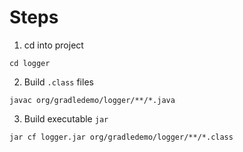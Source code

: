 # Steps

1. cd into project
```shell
cd logger
```

2. Build `.class` files
```shell
javac org/gradledemo/logger/**/*.java
```

3. Build executable `jar`
```shell
jar cf logger.jar org/gradledemo/logger/**/*.class
```
